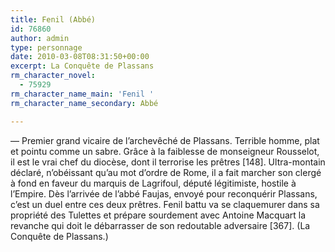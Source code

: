 ```yaml
---
title: Fenil (Abbé)
id: 76860
author: admin
type: personnage
date: 2010-03-08T08:31:50+00:00
excerpt: La Conquête de Plassans
rm_character_novel:
  - 75929
rm_character_name_main: 'Fenil '
rm_character_name_secondary: Abbé

---
```

— Premier grand vicaire de l&rsquo;archevêché de Plassans. Terrible homme, plat et pointu comme un sabre. Grâce à la faiblesse de monseigneur Rousselot, il est le vrai chef du diocèse, dont il terrorise les prêtres [148]. Ultra-montain déclaré, n&rsquo;obéissant qu&rsquo;au mot d&rsquo;ordre de Rome, il a fait marcher son clergé à fond en faveur du marquis de Lagrifoul, député légitimiste, hostile à l&rsquo;Empire. Dès l&rsquo;arrivée de l&rsquo;abbé Faujas, envoyé pour reconquérir Plassans, c&rsquo;est un duel entre ces deux prêtres. Fenil battu va se claquemurer dans sa propriété des Tulettes et prépare sourdement avec Antoine Macquart la revanche qui doit le débarrasser de son redoutable adversaire [367]. (La Conquête de Plassans.)